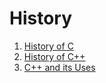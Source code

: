 # History

1. [History of C](./history-of-c.md)
2. [History of C++](./history-of-cpp.md)
3. [C++ and its Uses](./cpp-and-its-uses.md)
